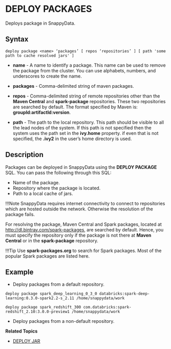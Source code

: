 # DEPLOY PACKAGES

Deploys package in SnappyData.

## Syntax 

```pre
deploy package <name> ‘packages’ [ repos ‘repositories’ ] [ path 'some path to cache resolved jars' ]
```
*	**name** - A name to identify a package. This name can be used to remove the package from the cluster.  You can use alphabets, numbers, and underscores to create the name.

*	**packages** - Comma-delimited string of maven packages. 

*	**repos** - Comma-delimited string of remote repositories other than the **Maven Central** and **spark-package** repositories. These two repositories are searched by default.  The format specified by Maven is: **groupId:artifactId:version**.

*	**path** - The path to the local repository. This path should be visible to all the lead nodes of the system. If this path is not specified then the system uses the path set in the **ivy.home** property. if even that is not specified, the **.ivy2** in the user’s home directory is used.

## Description

Packages can be deployed in SnappyData using the **DEPLOY PACKAGE** SQL. You can pass the following through this SQL:

*	Name of the package.
*	Repository where the package is located.
*	Path to a local cache of jars.

!!!Note
	SnappyData requires internet connectivity to connect to repositories which are hosted outside the network. Otherwise the resolution of the package fails.

For resolving the package, Maven Central and Spark packages, located at http://dl.bintray.com/spark-packages, are searched by default. Hence, you must specify the repository only if the package is not there at **Maven Central** or in the **spark-package** repository.

!!!Tip
	Use **spark-packages.org** to search for Spark packages. Most of the popular Spark packages are listed here.

## Example 

*	Deploy packages from a default repository.
	
```
deploy package spark_deep_learning_0_3_0 databricks:spark-deep-learning:0.3.0-spark2.2-s_2.11 /home/snappydata/work
```

```pre
deploy package spark_redshift_300 com.databricks:spark-redshift_2.10:3.0.0-preview1 /home/snappydata/work
```

*	Deploy packages from a non-default repository.	

**Related Topics**</br>

* [DEPLOY JAR](deploy_jar.md)
